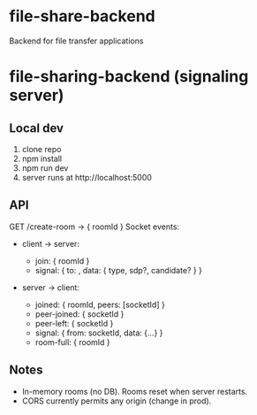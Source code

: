 # file-share-backend
Backend for file transfer applications

# file-sharing-backend (signaling server)

## Local dev
1. clone repo
2. npm install
3. npm run dev
4. server runs at http://localhost:5000

## API
GET /create-room -> { roomId }
Socket events:
- client -> server:
  - join: { roomId }
  - signal: { to: <socketId>, data: { type, sdp?, candidate? } }

- server -> client:
  - joined: { roomId, peers: [socketId] }
  - peer-joined: { socketId }
  - peer-left: { socketId }
  - signal: { from: socketId, data: {...} }
  - room-full: { roomId }

## Notes
- In-memory rooms (no DB). Rooms reset when server restarts.
- CORS currently permits any origin (change in prod).
